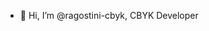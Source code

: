 - 👋 Hi, I’m @ragostini-cbyk, CBYK Developer

<!---
rodrigo-agostini/rodrigo-agostini is a ✨ special ✨ repository because its `README.md` (this file) appears on your GitHub profile.
You can click the Preview link to take a look at your changes.
--->
